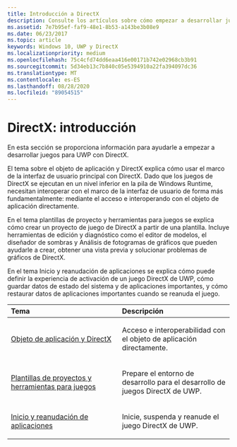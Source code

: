 ```yaml
---
title: Introducción a DirectX
description: Consulte los artículos sobre cómo empezar a desarrollar juegos para UWP que usan el marco de interfaz de usuario de DirectX Core.
ms.assetid: 7e7b95ef-faf9-48e1-8b53-a143be3b08e9
ms.date: 06/23/2017
ms.topic: article
keywords: Windows 10, UWP y DirectX
ms.localizationpriority: medium
ms.openlocfilehash: 75c4cfd74dd6eaa416e00171b742e02968cb3b91
ms.sourcegitcommit: 5d34eb13c7b840c05e5394910a22fa394097dc36
ms.translationtype: MT
ms.contentlocale: es-ES
ms.lasthandoff: 08/28/2020
ms.locfileid: "89054515"
---
```

# <a name="directx-getting-started"></a>DirectX: introducción

En esta sección se proporciona información para ayudarle a empezar a desarrollar juegos para UWP con DirectX. 

El tema sobre el objeto de aplicación y DirectX explica cómo usar el marco de la interfaz de usuario principal con DirectX. Dado que los juegos de DirectX se ejecutan en un nivel inferior en la pila de Windows Runtime, necesitan interoperar con el marco de la interfaz de usuario de forma más fundamentalmente: mediante el acceso e interoperando con el objeto de aplicación directamente.

En el tema plantillas de proyecto y herramientas para juegos se explica cómo crear un proyecto de juego de DirectX a partir de una plantilla. Incluye herramientas de edición y diagnóstico como el editor de modelos, el diseñador de sombras y Análisis de fotogramas de gráficos que pueden ayudarle a crear, obtener una vista previa y solucionar problemas de gráficos de DirectX.

En el tema Inicio y reanudación de aplicaciones se explica cómo puede definir la experiencia de activación de un juego DirectX de UWP, cómo guardar datos de estado del sistema y de aplicaciones importantes, y cómo restaurar datos de aplicaciones importantes cuando se reanuda el juego.

<table>
<colgroup>
<col width="50%" />
<col width="50%" />
</colgroup>
<thead>
<tr class="header">
<th align="left">Tema</th>
<th align="left">Descripción</th>
</tr>
</thead>
<tbody>
<tr class="odd">
<td align="left"><p><a href="about-the-uwp-user-interface-and-directx.md">Objeto de aplicación y DirectX</a></p></td>
<td align="left"><p>Acceso e interoperabilidad con el objeto de aplicación directamente.</p></td>
</tr>
<tr class="even">
<td align="left"><p><a href="prepare-your-dev-environment-for-windows-store-directx-game-development.md">Plantillas de proyectos y herramientas para juegos</a></p></td>
<td align="left"><p>Prepare el entorno de desarrollo para el desarrollo de juegos DirectX de UWP.</p></td>
</tr>
<tr class="odd">
<td align="left"><p><a href="launching-and-resuming-apps-directx-and-cpp.md">Inicio y reanudación de aplicaciones</a></p></td>
<td align="left"><p>Inicie, suspenda y reanude el juego DirectX de UWP.</p></td>
</tr>
</tbody>
</table>